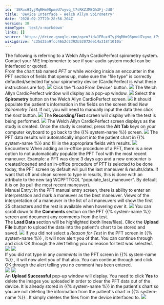 ```yaml
---
id: '1ERuxHIyjMqRHm98pmeU7xyvq_t7sRKZJMBGh3Fj-Jd0'
title: 'Device Interface - Welch Allyn Spirometry'
date: '2020-02-27T20:28:56.204Z'
version: 38
mimeType: 'text/x-markdown'
links: []
source: 'https://drive.google.com/open?id=1ERuxHIyjMqRHm98pmeU7xyvq_t7sRKZJMBGh3Fj-Jd0'
wikigdrive: 'c35d35a9fcc46b2c2392b52072ee14a218f1010a'
---
```

The following is referring to a Welch Allyn CardioPerfect spirometry system. Contact your MIE Implementer to see if your audio system model can be interfaced or quoted.  
From the chart tab named *PFT* or while working inside an encounter in the PFT section of fields that opens up, make sure the "file type" is correctly defaulted/selected for your spirometry device (CardioPerfect is what these instructions are for).
![](../device-interface-welch-allyn-spirometry.assets/278bd91e8673a0fddf083772fb20031f.png)
Click the "Load From Device" button.
![](../device-interface-welch-allyn-spirometry.assets/9b8e81b29a3dc0c3d8551774ae1e1339.png)
The Welch Allyn CardioPerfect window will display as a pop-up window.
![](../device-interface-welch-allyn-spirometry.assets/dacb0656ea6c39c025d252d5e5932087.png)
Select the **Spirometry** button on the Welch Allyn CardioPerfect screen.
![](../device-interface-welch-allyn-spirometry.assets/e38d11d4eaa80d608699a5663a92d0ca.png)
It should populate the patient's information in the fields on the screen titled *New Spirometry Test*. If not, you will need to manually input the data then click the *next* button.
![](../device-interface-welch-allyn-spirometry.assets/b7f3686854718c2676bc3f0979bfe638.png)
The **Recording/Test** screen will display while the test is being performed.
![](../device-interface-welch-allyn-spirometry.assets/940589d91db1e3104f4860b23fbfecf2.png)
The Welch Allyn CardioPerfect screen displays as the study is created. Once the study is created, press the **Alt Tab** keys on your computer keyboard to go back to the {{% system-name %}} screen.
![](../device-interface-welch-allyn-spirometry.assets/e25b0703a8c73ed82ff966f26f895279.png)
The PFT data results will automatically import into the patient chart in {{% system-name %}} and fill in the appropriate fields with results.
![](../device-interface-welch-allyn-spirometry.assets/3f27cba5b17803920610374922cfcb87.png)
Encounters: When adding an in-office procedure of a PFT, there is a new option to not automatically populate the PFT Tool with the most recent maneuver. Example: a PFT was done 3 days ago and a new encounter is created/opened and an in-office procedure of PFT is selected to be done today, the PFT screen by default will pull the last maneuver & results/date. If want that off and clean screen to type in results, this is done with an attribute to the new tag WCPFTTOOL "populate_last_maneuver". By default it is on (to pull the most recent maneuver).  
Manual Entry: In the PFT manual entry screen, there is ability to enter an interpretation and mark a maneuver as the best maneuver. Views of the interpretation of a maneuver in the list of all maneuvers will show the first 25 characters and the rest is available when hovering over it.
![](../device-interface-welch-allyn-spirometry.assets/24613d4e362c92556f3cf852287d69d0.png)
You can scroll down to the **Comments** section on the PFT {{% system-name %}} screen and document any comments from the test.  
The **Load Data** section will be highlighted (both lines/files). Click the **Upload File** button to upload the data into the patient's chart to be stored and saved.
![](../device-interface-welch-allyn-spirometry.assets/22f0bf3007795c34afa926cd24d07ff6.png)
If you did not select a *Reason for Test* in the PFT screen in {{% system-name %}} , it will now alert you of that. You can continue through and click OK through the alert telling you no reason for test was selected.  
![](../device-interface-welch-allyn-spirometry.assets/c3bf54cde122755049dfe873ed8d355e.png) ![](../device-interface-welch-allyn-spirometry.assets/c3d77a1521043e4c5520e2a25796cb49.png)  
If you did not type in any *comments* in the PFT screen in {{% system-name %}} , it will now alert you of that also. You can continue through and click OK through the alert telling you no comment has been entered.  
![](../device-interface-welch-allyn-spirometry.assets/acbb3262c14eb8807b1226c72a817524.png) ![](../device-interface-welch-allyn-spirometry.assets/e4ea6dbe0b0dedc64fb6754bad005309.png)  
An **Upload Successful** pop-up window will display. You need to click **Yes** to delete the images you uploaded in order to clear the PFT data out of the device. It is already stored in {{% system-name %}} in the patient's chart so you are not deleting the information from the patient's chart in {{% system-name %}} . It simply deletes the files from the device interfaced to.
![](../device-interface-welch-allyn-spirometry.assets/5897e6ffdf4aabd9f276f3b2682dbf3b.png)
